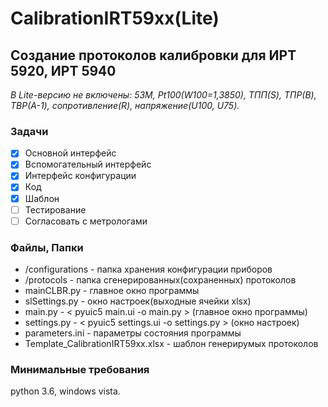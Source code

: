 <h1>CalibrationIRT59xx(Lite)</h1>
<h2>Создание протоколов калибровки для ИРТ 5920, ИРТ 5940</h2>
<i>В Lite-версию не включены: 53М, Pt100(W100=1,3850), ТПП(S), ТПР(B), ТВР(A-1), сопротивление(R), напряжение(U100, U75).</i>

<h3>Задачи</h3>

- [X] Основной интерфейс
- [X] Вспомогательный интерфейс
- [X] Интерфейс конфигурации
- [X] Код
- [X] Шаблон
- [ ] Тестирование
- [ ] Согласовать с метрологами

<h3>Файлы, Папки</h3>

- /configurations - папка хранения конфигурации приборов
- /protocols - папка сгенерированных(сохраненных) протоколов
- mainCLBR.py - главное окно программы
- slSettings.py - окно настроек(выходные ячейки xlsx)
- main.py - < pyuic5 main.ui -o main.py > (главное окно программы)
- settings.py - < pyuic5 settings.ui -o settings.py > (окно настроек)
- parameters.ini - параметры состояния программы
- Template_CalibrationIRT59xx.xlsx - шаблон генерирумых протоколов

<h3>Минимальные требования</h3>

python 3.6, windows vista.

